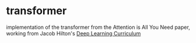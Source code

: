 # transformer
implementation of the transformer from the Attention is All You Need paper, working from Jacob Hilton's [Deep Learning Curriculum]([url](https://github.com/jacobhilton/deep_learning_curriculum/blob/master/1-Transformers.md))
